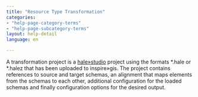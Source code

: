 ```yaml
---
title: "Resource Type Transformation"
categories:
- "help-page-category-terms"
- "help-page-subcategory-terms"
layout: help-detail
language: en

---
```


A transformation project is a [hale»studio](https://wetransform.to/halestudio/) project using the formats \*.hale or \*.halez that has been uploaded to inspire»gis. The project contains references to source and target schemas, an alignment that maps elements from the schemas to each other, additional configuration for the loaded schemas and finally configuration options for the desired output.
